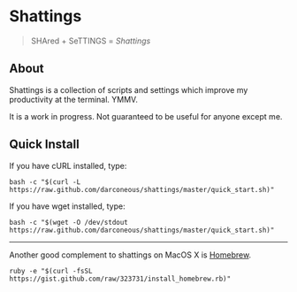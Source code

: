 
Shattings
=========

> SHAred + SeTTINGS = *Shattings*

## About ##

Shattings is a collection of scripts and settings which improve my productivity at the terminal. YMMV.

It is a work in progress. Not guaranteed to be useful for anyone except me.

## Quick Install ##

If you have cURL installed, type:

    bash -c "$(curl -L https://raw.github.com/darconeous/shattings/master/quick_start.sh)"

If you have wget installed, type:

	bash -c "$(wget -O /dev/stdout https://raw.github.com/darconeous/shattings/master/quick_start.sh)"

------------------------

Another good complement to shattings on MacOS X is [Homebrew](http://mxcl.github.com/homebrew/).

    ruby -e "$(curl -fsSL https://gist.github.com/raw/323731/install_homebrew.rb)"


